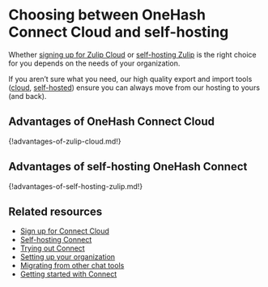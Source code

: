 # Choosing between OneHash Connect Cloud and self-hosting

Whether [signing up for Zulip Cloud](https://zulip.com/new/) or [self-hosting
Zulip](https://zulip.com/self-hosting/) is the right choice for you depends on
the needs of your organization.

If you aren’t sure what you need, our high quality export and import
tools ([cloud][export-cloud], [self-hosted][export-self-hosted])
ensure you can always move from our hosting to yours (and back).

## Advantages of OneHash Connect Cloud

{!advantages-of-zulip-cloud.md!}

## Advantages of self-hosting OneHash Connect

{!advantages-of-self-hosting-zulip.md!}

## Related resources

* [Sign up for Connect Cloud](https://zulip.com/new/)
* [Self-hosting Connect](https://zulip.com/self-hosting/)
* [Trying out Connect](/help/trying-out-connect)
* [Setting up your organization](/help/getting-your-organization-started-with-connect)
* [Migrating from other chat tools](/help/migrating-from-other-chat-tools)
* [Getting started with Connect](/help/getting-started-with-connect)

[export-cloud]: /help/export-your-organization
[export-self-hosted]: https://zulip.readthedocs.io/en/stable/production/export-and-import.html
